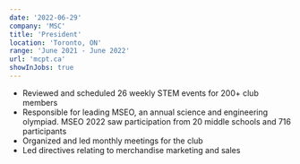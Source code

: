 ```yaml
---
date: '2022-06-29'
company: 'MSC'
title: 'President'
location: 'Toronto, ON'
range: 'June 2021 - June 2022'
url: 'mcpt.ca'
showInJobs: true
---
```


- Reviewed and scheduled 26 weekly STEM events for 200+ club members 
- Responsible for leading MSEO, an annual science and engineering olympiad. MSEO 2022 saw participation from 20 middle schools and 716 participants
- Organized and led monthly meetings for the club
- Led directives relating to merchandise marketing and sales